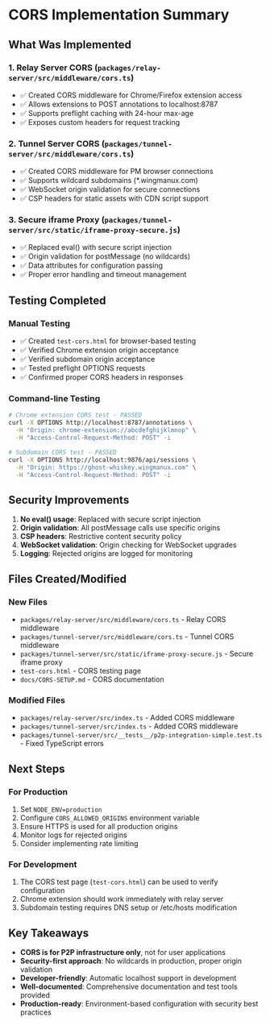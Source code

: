 # CORS Implementation Summary

## What Was Implemented

### 1. Relay Server CORS (`packages/relay-server/src/middleware/cors.ts`)
- ✅ Created CORS middleware for Chrome/Firefox extension access
- ✅ Allows extensions to POST annotations to localhost:8787
- ✅ Supports preflight caching with 24-hour max-age
- ✅ Exposes custom headers for request tracking

### 2. Tunnel Server CORS (`packages/tunnel-server/src/middleware/cors.ts`)
- ✅ Created CORS middleware for PM browser connections
- ✅ Supports wildcard subdomains (*.wingmanux.com)
- ✅ WebSocket origin validation for secure connections
- ✅ CSP headers for static assets with CDN script support

### 3. Secure iframe Proxy (`packages/tunnel-server/src/static/iframe-proxy-secure.js`)
- ✅ Replaced eval() with secure script injection
- ✅ Origin validation for postMessage (no wildcards)
- ✅ Data attributes for configuration passing
- ✅ Proper error handling and timeout management

## Testing Completed

### Manual Testing
- ✅ Created `test-cors.html` for browser-based testing
- ✅ Verified Chrome extension origin acceptance
- ✅ Verified subdomain origin acceptance
- ✅ Tested preflight OPTIONS requests
- ✅ Confirmed proper CORS headers in responses

### Command-line Testing
```bash
# Chrome extension CORS test - PASSED
curl -X OPTIONS http://localhost:8787/annotations \
  -H "Origin: chrome-extension://abcdefghijklmnop" \
  -H "Access-Control-Request-Method: POST" -i

# Subdomain CORS test - PASSED
curl -X OPTIONS http://localhost:9876/api/sessions \
  -H "Origin: https://ghost-whiskey.wingmanux.com" \
  -H "Access-Control-Request-Method: POST" -i
```

## Security Improvements

1. **No eval() usage**: Replaced with secure script injection
2. **Origin validation**: All postMessage calls use specific origins
3. **CSP headers**: Restrictive content security policy
4. **WebSocket validation**: Origin checking for WebSocket upgrades
5. **Logging**: Rejected origins are logged for monitoring

## Files Created/Modified

### New Files
- `packages/relay-server/src/middleware/cors.ts` - Relay CORS middleware
- `packages/tunnel-server/src/middleware/cors.ts` - Tunnel CORS middleware  
- `packages/tunnel-server/src/static/iframe-proxy-secure.js` - Secure iframe proxy
- `test-cors.html` - CORS testing page
- `docs/CORS-SETUP.md` - CORS documentation

### Modified Files
- `packages/relay-server/src/index.ts` - Added CORS middleware
- `packages/tunnel-server/src/index.ts` - Added CORS middleware
- `packages/tunnel-server/src/__tests__/p2p-integration-simple.test.ts` - Fixed TypeScript errors

## Next Steps

### For Production
1. Set `NODE_ENV=production` 
2. Configure `CORS_ALLOWED_ORIGINS` environment variable
3. Ensure HTTPS is used for all production origins
4. Monitor logs for rejected origins
5. Consider implementing rate limiting

### For Development
1. The CORS test page (`test-cors.html`) can be used to verify configuration
2. Chrome extension should work immediately with relay server
3. Subdomain testing requires DNS setup or /etc/hosts modification

## Key Takeaways

- **CORS is for P2P infrastructure only**, not for user applications
- **Security-first approach**: No wildcards in production, proper origin validation
- **Developer-friendly**: Automatic localhost support in development
- **Well-documented**: Comprehensive documentation and test tools provided
- **Production-ready**: Environment-based configuration with security best practices